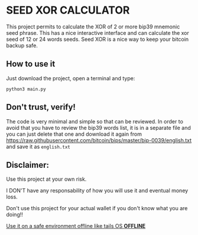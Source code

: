 # SEED XOR CALCULATOR

This project permits to calculate the XOR of 2 or more bip39 mnemonic seed phrase. This has a nice interactive interface and can calculate the xor seed of 12 or 24 words seeds. Seed XOR is a nice way to keep your bitcoin backup safe. 

## How to use it

Just download the project, open a terminal and type:

`python3 main.py`

## Don't trust, verify!

The code is very minimal and simple so that can be reviewed. In order to avoid that you have to review the bip39 words list, it is in a separate file and you can just delete that one and download it again from https://raw.githubusercontent.com/bitcoin/bips/master/bip-0039/english.txt and save it as `english.txt`

## Disclaimer:

Use this project at your own risk.

I DON'T have any responsability of how you will use it and eventual money loss.

Don't use this project for your actual wallet if you don't know what you are doing!!

<u>Use it on a safe environment offline like tails OS **OFFLINE**</u>

